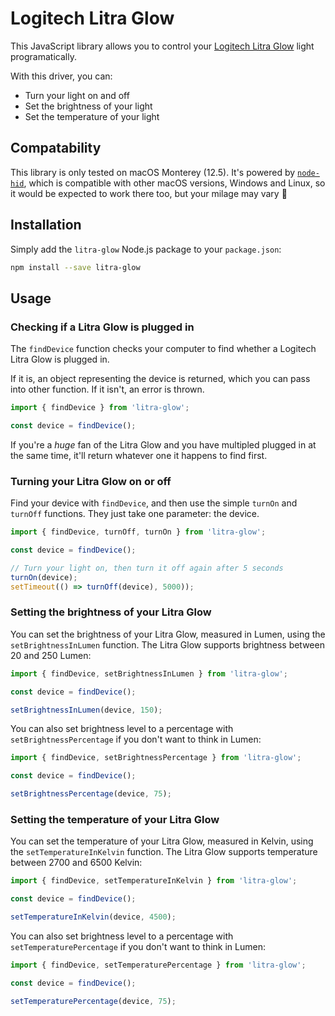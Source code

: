 # Logitech Litra Glow

This JavaScript library allows you to control your [Logitech Litra Glow](https://www.logitech.com/en-gb/products/lighting/litra-glow.946-000002.html) light programatically.

With this driver, you can:

* Turn your light on and off
* Set the brightness of your light
* Set the temperature of your light

## Compatability

This library is only tested on macOS Monterey (12.5). It's powered by [`node-hid`](https://github.com/node-hid/node-hid), which is compatible with other macOS versions, Windows and Linux, so it would be expected to work there too, but your milage may vary 🙏

## Installation

Simply add the `litra-glow` Node.js package to your `package.json`:

```sh
npm install --save litra-glow
```

## Usage

### Checking if a Litra Glow is plugged in

The `findDevice` function checks your computer to find whether a Logitech Litra Glow is plugged in. 

If it is, an object representing the device is returned, which you can pass into other function. If it isn't, an error is thrown.

```js
import { findDevice } from 'litra-glow';

const device = findDevice();
```

If you're a *huge* fan of the Litra Glow and you have multipled plugged in at the same time, it'll return whatever one it happens to find first.

### Turning your Litra Glow on or off

Find your device with `findDevice`, and then use the simple `turnOn` and `turnOff` functions. They just take one parameter: the device.

```js
import { findDevice, turnOff, turnOn } from 'litra-glow';

const device = findDevice();

// Turn your light on, then turn it off again after 5 seconds
turnOn(device);
setTimeout(() => turnOff(device), 5000));
```

### Setting the brightness of your Litra Glow

You can set the brightness of your Litra Glow, measured in Lumen, using the `setBrightnessInLumen` function. The Litra Glow supports brightness between 20 and 250 Lumen:

```js
import { findDevice, setBrightnessInLumen } from 'litra-glow';

const device = findDevice();

setBrightnessInLumen(device, 150);
```

You can also set brightness level to a percentage with `setBrightnessPercentage` if you don't want to think in Lumen:

```js
import { findDevice, setBrightnessPercentage } from 'litra-glow';

const device = findDevice();

setBrightnessPercentage(device, 75);
```

### Setting the temperature of your Litra Glow

You can set the temperature of your Litra Glow, measured in Kelvin, using the `setTemperatureInKelvin` function. The Litra Glow supports temperature between 2700 and 6500 Kelvin:

```js
import { findDevice, setTemperatureInKelvin } from 'litra-glow';

const device = findDevice();

setTemperatureInKelvin(device, 4500);
```

You can also set brightness level to a percentage with `setTemperaturePercentage` if you don't want to think in Lumen:

```js
import { findDevice, setTemperaturePercentage } from 'litra-glow';

const device = findDevice();

setTemperaturePercentage(device, 75);
```